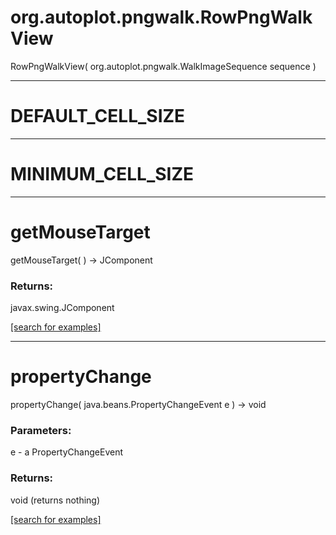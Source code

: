 # org.autoplot.pngwalk.RowPngWalkView
RowPngWalkView( org.autoplot.pngwalk.WalkImageSequence sequence )


***
<a name="DEFAULT_CELL_SIZE"></a>
# DEFAULT_CELL_SIZE



***
<a name="MINIMUM_CELL_SIZE"></a>
# MINIMUM_CELL_SIZE



***
<a name="getMouseTarget"></a>
# getMouseTarget
getMouseTarget(  ) &rarr; JComponent



### Returns:
javax.swing.JComponent


<a href="https://github.com/autoplot/dev/search?q=getMouseTarget&unscoped_q=getMouseTarget">[search for examples]</a>

***
<a name="propertyChange"></a>
# propertyChange
propertyChange( java.beans.PropertyChangeEvent e ) &rarr; void



### Parameters:
e - a PropertyChangeEvent

### Returns:
void (returns nothing)


<a href="https://github.com/autoplot/dev/search?q=propertyChange&unscoped_q=propertyChange">[search for examples]</a>

